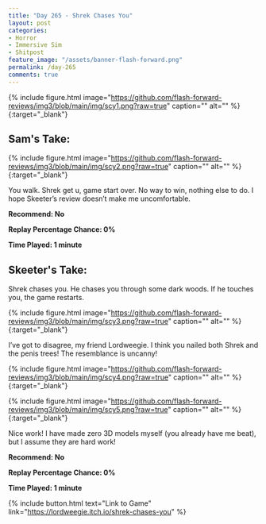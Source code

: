 ```yaml
---
title: "Day 265 - Shrek Chases You"
layout: post
categories:
- Horror
- Immersive Sim
- Shitpost
feature_image: "/assets/banner-flash-forward.png"
permalink: /day-265
comments: true
---
```


{% include figure.html image="https://github.com/flash-forward-reviews/img3/blob/main/img/scy1.png?raw=true" caption="" alt="" %}{:target="_blank"}
 
## Sam's Take:

{% include figure.html image="https://github.com/flash-forward-reviews/img3/blob/main/img/scy2.png?raw=true" caption="" alt="" %}{:target="_blank"}

You walk. Shrek get u, game start over. No way to win, nothing else to do. I hope Skeeter’s review doesn’t make me uncomfortable.

**Recommend: No**

**Replay Percentage Chance: 0%**

**Time Played: 1 minute**

## Skeeter's Take:

Shrek chases you. He chases you through some dark woods. If he touches you, the game restarts. 

{% include figure.html image="https://github.com/flash-forward-reviews/img3/blob/main/img/scy3.png?raw=true" caption="" alt="" %}{:target="_blank"}

I’ve got to disagree, my friend Lordweegie. I think you nailed both Shrek and the penis trees! The resemblance is uncanny! 

{% include figure.html image="https://github.com/flash-forward-reviews/img3/blob/main/img/scy4.png?raw=true" caption="" alt="" %}{:target="_blank"}

{% include figure.html image="https://github.com/flash-forward-reviews/img3/blob/main/img/scy5.png?raw=true" caption="" alt="" %}{:target="_blank"}

Nice work! I have made zero 3D models myself (you already have me beat), but I assume they are hard work!

**Recommend: No**

**Replay Percentage Chance: 0%**

**Time Played: 1 minute**

{% include button.html text="Link to Game" link="https://lordweegie.itch.io/shrek-chases-you" %}